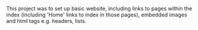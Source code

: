 This project was to set up basic website, including links to pages within the index (including 'Home' links to index in those pages), embedded images and html tags e.g. headers, lists.
